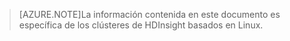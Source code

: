 > [AZURE.NOTE]La información contenida en este documento es específica de los clústeres de HDInsight basados en Linux.

<!---HONumber=Oct15_HO1-->